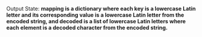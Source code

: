 Output State: **mapping is a dictionary where each key is a lowercase Latin letter and its corresponding value is a lowercase Latin letter from the encoded string, and decoded is a list of lowercase Latin letters where each element is a decoded character from the encoded string.**